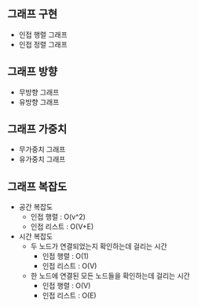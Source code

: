 ## 그래프 구현

- 인접 행렬 그래프
- 인접 정렬 그래프

## 그래프 방향

- 무방향 그래프
- 유방향 그래프

## 그래프 가중치

- 무가중치 그래프
- 유가중치 그래프

## 그래프 복잡도

- 공간 복잡도
  - 인접 행렬 : O(v^2)
  - 인접 리스트 : O(V+E)
- 시간 복잡도
  - 두 노드가 연결되었는지 확인하는데 걸리는 시간
    - 인접 행렬 : O(1)
    - 인접 리스트 : O(V)
  - 한 노드에 연결된 모든 노드들을 확인하는데 걸리는 시간
    - 인접 행렬 : O(V)
    - 인접 리스트 : O(E)
